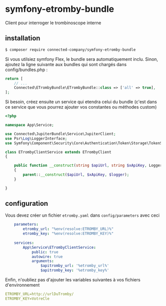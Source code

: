# symfony-etromby-bundle
Client pour interroger le trombinoscope interne

## installation
```bash
$ composer require connected-company/symfony-etromby-bundle
```
Si vous utilsiez symfony Flex, le bundle sera automatiquement inclu.
Sinon, ajoutez la ligne suivante aux bundles qui sont chargés dans config/bundles.php :
```php
return [
    // ...
    Connected\ETrombyBundle\ETrombyBundle::class => ['all' => true],
];
```

Si besoin, créez ensuite un service qui etendra celui du bundle (c'est dans ce service que vous pourrez ajouter vos constantes ou méthodes custom)
```php
<?php

namespace App\Service;

use Connected\JupiterBundle\Service\JupiterClient;
use Psr\Log\LoggerInterface;
use Symfony\Component\Security\Core\Authentication\Token\Storage\TokenStorageInterface;

class ETrombyClientService extends ETrombyClient
{

    public function __construct(string $apiUrl, string $xApiKey, LoggerInterface $logger)
    {
        parent::__construct($apiUrl, $xApiKey, $logger);
    }

}
```

## configuration
Vous devez créer un fichier `etromby.yaml` dans `config/parameters` avec ceci

```yaml
    parameters:
        etromby_url: "%env(resolve:ETROMBY_URL)%"
        etromby_key: "%env(resolve:ETROMBY_KEY)%"
    
    services:
        App\Service\ETrombyClientService:
            public: true
            autowire: true
            arguments:
                $apitromby_url: '%etromby_url%'
                $apitromby_key: '%etromby_key%'
```
Enfin, n'oubliez pas d'ajouter les variables suivantes à vos fichiers d'environnement
```yaml
ETROMBY_URL=http://urlDuTromby/
ETROMBY_KEY=VotreCle
```